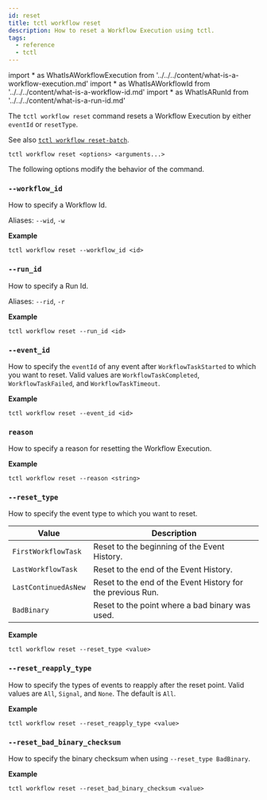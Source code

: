 ```yaml
---
id: reset
title: tctl workflow reset
description: How to reset a Workflow Execution using tctl.
tags:
  - reference
  - tctl
---
```


<!-- prettier-ignore -->
import * as WhatIsAWorkflowExecution from '../../../content/what-is-a-workflow-execution.md'
import * as WhatIsAWorkflowId from '../../../content/what-is-a-workflow-id.md'
import * as WhatIsARunId from '../../../content/what-is-a-run-id.md'

The `tctl workflow reset` command resets a <preview page={WhatIsAWorkflowExecution}>Workflow Execution</preview> by either `eventId` or `resetType`.

See also [`tctl workflow reset-batch`](./reset-batch.md).

`tctl workflow reset <options> <arguments...>`

The following options modify the behavior of the command.

### `--workflow_id`

How to specify a <preview page={WhatIsAWorkflowId}>Workflow Id</preview>.

Aliases: `--wid`, `-w`

**Example**

```
tctl workflow reset --workflow_id <id>
```

### `--run_id`

How to specify a <preview page={WhatIsARunId}>Run Id</preview>.

Aliases: `--rid`, `-r`

**Example**

```
tctl workflow reset --run_id <id>
```

### `--event_id`

How to specify the `eventId` of any event after `WorkflowTaskStarted` to which you want to reset.
Valid values are `WorkflowTaskCompleted`, `WorkflowTaskFailed`, and `WorkflowTaskTimeout`.

**Example**

```
tctl workflow reset --event_id <id>
```

### `reason`

How to specify a reason for resetting the <preview page={WhatIsAWorkflowExecution}>Workflow Execution</preview>.

<!-- Alias: `--re` -->

**Example**

```
tctl workflow reset --reason <string>
```

### `--reset_type`

How to specify the event type to which you want to reset.

| Value                | Description                                                 |
| -------------------- | ----------------------------------------------------------- |
| `FirstWorkflowTask`  | Reset to the beginning of the Event History.                |
| `LastWorkflowTask`   | Reset to the end of the Event History.                      |
| `LastContinuedAsNew` | Reset to the end of the Event History for the previous Run. |
| `BadBinary`          | Reset to the point where a bad binary was used.             |

**Example**

```
tctl workflow reset --reset_type <value>
```

### `--reset_reapply_type`

How to specify the types of events to reapply after the reset point.
Valid values are `All`, `Signal`, and `None`. The default is `All`.

**Example**

```
tctl workflow reset --reset_reapply_type <value>
```

### `--reset_bad_binary_checksum`

How to specify the binary checksum when using `--reset_type BadBinary`.

**Example**

```
tctl workflow reset --reset_bad_binary_checksum <value>
```
